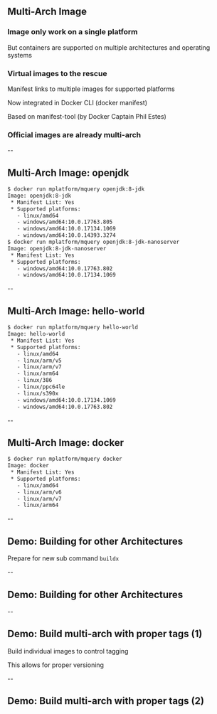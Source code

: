 ## Multi-Arch Image

### Image only work on a single platform

But containers are supported on multiple architectures and operating systems

### Virtual images to the rescue

Manifest links to multiple images for supported platforms

Now integrated in Docker CLI (docker manifest)

Based on manifest-tool (by Docker Captain Phil Estes)

### Official images are already multi-arch

--

## Multi-Arch Image: openjdk

```bash
$ docker run mplatform/mquery openjdk:8-jdk
Image: openjdk:8-jdk
 * Manifest List: Yes
 * Supported platforms:
   - linux/amd64
   - windows/amd64:10.0.17763.805
   - windows/amd64:10.0.17134.1069
   - windows/amd64:10.0.14393.3274
$ docker run mplatform/mquery openjdk:8-jdk-nanoserver
Image: openjdk:8-jdk-nanoserver
 * Manifest List: Yes
 * Supported platforms:
   - windows/amd64:10.0.17763.802
   - windows/amd64:10.0.17134.1069
```

--

## Multi-Arch Image: hello-world

```bash
$ docker run mplatform/mquery hello-world
Image: hello-world
 * Manifest List: Yes
 * Supported platforms:
   - linux/amd64
   - linux/arm/v5
   - linux/arm/v7
   - linux/arm64
   - linux/386
   - linux/ppc64le
   - linux/s390x
   - windows/amd64:10.0.17134.1069
   - windows/amd64:10.0.17763.802
```

--

## Multi-Arch Image: docker

```bash
$ docker run mplatform/mquery docker
Image: docker
 * Manifest List: Yes
 * Supported platforms:
   - linux/amd64
   - linux/arm/v6
   - linux/arm/v7
   - linux/arm64
```

--

## Demo: Building for other Architectures

Prepare for new sub command `buildx`

<!-- include: buildx-0.command -->

<!-- include: buildx-1.command -->

--

## Demo: Building for other Architectures

<!-- include: buildx-3.command -->

<!-- include: buildx-4.command -->

--

## Demo: Build multi-arch with proper tags (1)

Build individual images to control tagging

<!-- include: manifest-0.command -->

<!-- include: manifest-1.command -->

This allows for proper versioning

--

## Demo: Build multi-arch with proper tags (2)

<!-- include: manifest-2.command -->
